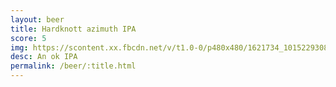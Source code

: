 ```yaml
---
layout: beer
title: Hardknott azimuth IPA
score: 5
img: https://scontent.xx.fbcdn.net/v/t1.0-0/p480x480/1621734_10152293086743745_608289512_n.jpg?oh=a98028dbf951af751ca3e4c6d6670ed4&oe=58707CD1
desc: An ok IPA
permalink: /beer/:title.html
---
```

